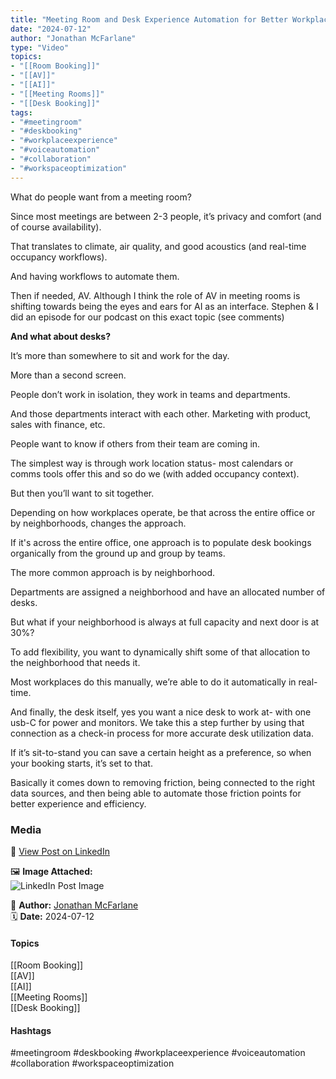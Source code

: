 ```yaml
---
title: "Meeting Room and Desk Experience Automation for Better Workplace Efficiency"  
date: "2024-07-12"  
author: "Jonathan McFarlane"  
type: "Video"  
topics:  
- "[[Room Booking]]"  
- "[[AV]]"  
- "[[AI]]"  
- "[[Meeting Rooms]]"  
- "[[Desk Booking]]"  
tags:  
- "#meetingroom"  
- "#deskbooking"  
- "#workplaceexperience"  
- "#voiceautomation"  
- "#collaboration"  
- "#workspaceoptimization"  
---
```



What do people want from a meeting room?

Since most meetings are between 2-3 people, it’s privacy and comfort (and of course availability).

That translates to climate, air quality, and good acoustics (and real-time occupancy workflows).

And having workflows to automate them.

Then if needed, AV. Although I think the role of AV in meeting rooms is shifting towards being the eyes and ears for AI as an interface. Stephen & I did an episode for our podcast on this exact topic (see comments)

**And what about desks?**

It’s more than somewhere to sit and work for the day.

More than a second screen.

People don’t work in isolation, they work in teams and departments.

And those departments interact with each other. Marketing with product, sales with finance, etc.

People want to know if others from their team are coming in.

The simplest way is through work location status- most calendars or comms tools offer this and so do we (with added occupancy context).

But then you’ll want to sit together.

Depending on how workplaces operate, be that across the entire office or by neighborhoods, changes the approach.

If it's across the entire office, one approach is to populate desk bookings organically from the ground up and group by teams.

The more common approach is by neighborhood.

Departments are assigned a neighborhood and have an allocated number of desks.

But what if your neighborhood is always at full capacity and next door is at 30%?

To add flexibility, you want to dynamically shift some of that allocation to the neighborhood that needs it.

Most workplaces do this manually, we’re able to do it automatically in real-time.

And finally, the desk itself, yes you want a nice desk to work at- with one usb-C for power and monitors. We take this a step further by using that connection as a check-in process for more accurate desk utilization data.

If it’s sit-to-stand you can save a certain height as a preference, so when your booking starts, it’s set to that.

Basically it comes down to removing friction, being connected to the right data sources, and then being able to automate those friction points for better experience and efficiency.

### Media

🔗 [View Post on LinkedIn](https://www.linkedin.com/feed/update/urn:li:activity:7217334684140077058)  
  
🖼 **Image Attached:**  
![LinkedIn Post Image](https://media.licdn.com/dms/image/v2/D5605AQGq1R3NaowJOg/feedshare-thumbnail_720_1280/feedshare-thumbnail_720_1280/0/1720746337807?e=1742263200&v=beta&t=LYKkCC6cbPiUl656diJuseccLHCtAqlM9Q3_sl_3eWA)  
  
👤 **Author:** [Jonathan McFarlane](https://www.linkedin.com/in/jonathanmcfarlane/)  
🗓️ **Date:** 2024-07-12

#### Topics

[[Room Booking]]  
[[AV]]  
[[AI]]  
[[Meeting Rooms]]  
[[Desk Booking]]

#### Hashtags

#meetingroom #deskbooking #workplaceexperience #voiceautomation #collaboration #workspaceoptimization